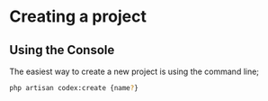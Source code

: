 <!---
title: Creating a project
subtitle: Getting started
-->


# Creating a project

## Using the Console
The easiest way to create a new project is using the command line;

```bash
php artisan codex:create {name?}
```


